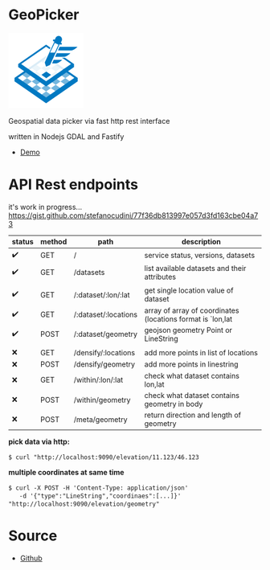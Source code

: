 GeoPicker
==========

![geopicker](docs/logo.png)

Geospatial data picker via fast http rest interface

written in Nodejs GDAL and Fastify

* [Demo](https://opengeo.tech/geopicker/)

# API Rest endpoints

it's work in progress...
https://gist.github.com/stefanocudini/77f36db813997e057d3fd163cbe04a73

|status|method| path                 | description  |
|------|------|----------------------|--------------|
|  ✔️  | GET  | /                    | service status, versions, datasets |
|  ✔️  | GET  | /datasets            | list available datasets and their attributes |
|      |      |                      | |
|  ✔️  | GET  | /:dataset/:lon/:lat  | get single location value of dataset |
|  ✔️  | GET  | /:dataset/:locations | array of array of coordinates (locations format is `lon,lat|lon,lat|lon,lat`) |
|  ✔️  | POST | /:dataset/geometry   | geojson geometry Point or LineString |
|      |      |                      | |
|  ❌  | GET  | /densify/:locations  | add more points in list of locations |
|  ❌  | POST | /densify/geometry    | add more points in linestring |
|  ❌  | GET  | /within/:lon/:lat    | check what dataset contains lon,lat |
|  ❌  | POST | /within/geometry     | check what dataset contains geometry in body |
|  ❌  | POST | /meta/geometry       | return direction and length of geometry |


**pick data via http:**
```
$ curl "http://localhost:9090/elevation/11.123/46.123
```

**multiple coordinates at same time**
```
$ curl -X POST -H 'Content-Type: application/json'
   -d '{"type":"LineString","coordinaes":[...]}' "http://localhost:9090/elevation/geometry"
```

# Source

* [Github](https://github.com/opengeo-tech/geopicker)
